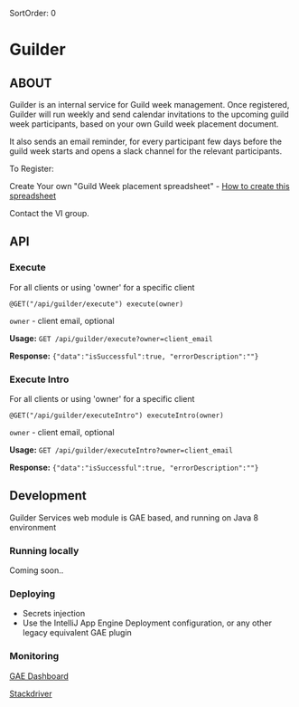 SortOrder: 0
# Guilder

## ABOUT

Guilder is an internal service for Guild week management.
Once registered, Guilder will run weekly and send calendar invitations to the upcoming guild week participants, 
based on your own Guild week placement document. 

It also sends an email reminder, for every participant few days before the guild week starts and opens a slack channel for the relevant participants.

To Register:

Create Your own "Guild Week placement spreadsheet" - [How to create this spreadsheet](https://github.com/wix-private/automation-web-services/blob/master/guilder/CreatingSpreadsheet.md)

Contact the VI group.

## API

### Execute 
For all clients or using 'owner' for a specific client
```
@GET("/api/guilder/execute") execute(owner)
```
`owner` - client email, optional

**Usage:** `` GET /api/guilder/execute?owner=client_email ``

**Response:** `` {"data":"isSuccessful":true, "errorDescription":""} ``

### Execute Intro
For all clients or using 'owner' for a specific client
```
@GET("/api/guilder/executeIntro") executeIntro(owner)
```
`owner` - client email, optional

**Usage:** `` GET /api/guilder/executeIntro?owner=client_email ``

**Response:** `` {"data":"isSuccessful":true, "errorDescription":""} ``

## Development
Guilder Services web module is GAE based, and running on Java 8 environment 

### Running locally
Coming soon..
 
### Deploying
* Secrets injection
* Use the IntelliJ App Engine Deployment configuration, or any other legacy equivalent GAE plugin

### Monitoring
[GAE Dashboard](https://console.cloud.google.com/appengine?project=guilder-web)

[Stackdriver](https://app.google.stackdriver.com/?project=guilder-web)
